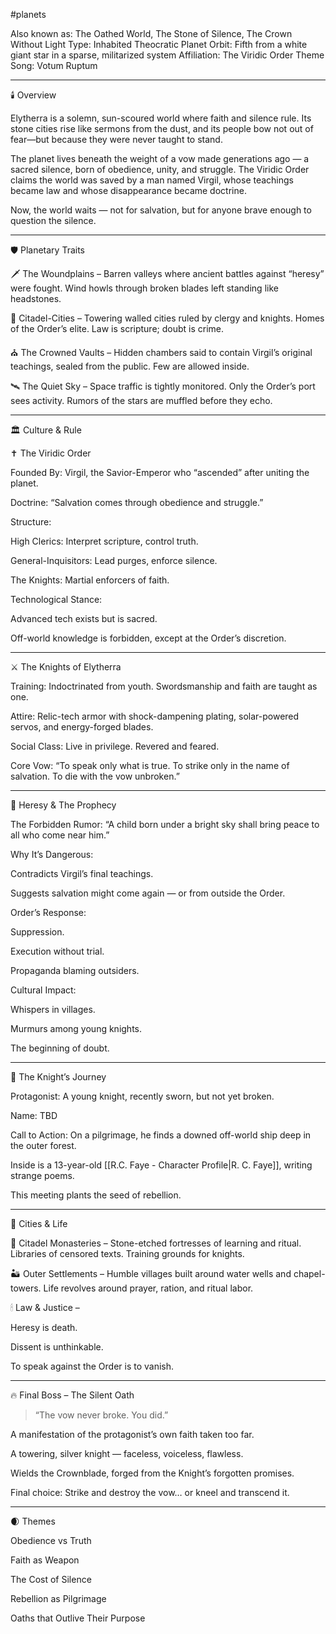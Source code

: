#planets 

Also known as: The Oathed World, The Stone of Silence, The Crown Without Light
Type: Inhabited Theocratic Planet
Orbit: Fifth from a white giant star in a sparse, militarized system
Affiliation: The Viridic Order
Theme Song: Votum Ruptum


---

🕯️ Overview

Elytherra is a solemn, sun-scoured world where faith and silence rule. Its stone cities rise like sermons from the dust, and its people bow not out of fear—but because they were never taught to stand.

The planet lives beneath the weight of a vow made generations ago — a sacred silence, born of obedience, unity, and struggle. The Viridic Order claims the world was saved by a man named Virgil, whose teachings became law and whose disappearance became doctrine.

Now, the world waits — not for salvation, but for anyone brave enough to question the silence.


---

🛡️ Planetary Traits

🗡 The Woundplains – Barren valleys where ancient battles against “heresy” were fought. Wind howls through broken blades left standing like headstones.

🕍 Citadel-Cities – Towering walled cities ruled by clergy and knights. Homes of the Order’s elite. Law is scripture; doubt is crime.

⛪ The Crowned Vaults – Hidden chambers said to contain Virgil’s original teachings, sealed from the public. Few are allowed inside.

🛰 The Quiet Sky – Space traffic is tightly monitored. Only the Order’s port sees activity. Rumors of the stars are muffled before they echo.


---

🏛️ Culture & Rule

✝️ The Viridic Order

Founded By: Virgil, the Savior-Emperor who “ascended” after uniting the planet.

Doctrine: “Salvation comes through obedience and struggle.”

Structure:

High Clerics: Interpret scripture, control truth.

General-Inquisitors: Lead purges, enforce silence.

The Knights: Martial enforcers of faith.


Technological Stance:

Advanced tech exists but is sacred.

Off-world knowledge is forbidden, except at the Order’s discretion.




---

⚔️ The Knights of Elytherra

Training: Indoctrinated from youth. Swordsmanship and faith are taught as one.

Attire: Relic-tech armor with shock-dampening plating, solar-powered servos, and energy-forged blades.

Social Class: Live in privilege. Revered and feared.

Core Vow:
“To speak only what is true. To strike only in the name of salvation. To die with the vow unbroken.”



---

📖 Heresy & The Prophecy

The Forbidden Rumor:
“A child born under a bright sky shall bring peace to all who come near him.”

Why It’s Dangerous:

Contradicts Virgil’s final teachings.

Suggests salvation might come again — or from outside the Order.


Order’s Response:

Suppression.

Execution without trial.

Propaganda blaming outsiders.


Cultural Impact:

Whispers in villages.

Murmurs among young knights.

The beginning of doubt.




---

🚶 The Knight’s Journey

Protagonist: A young knight, recently sworn, but not yet broken.

Name: TBD

Call to Action:
On a pilgrimage, he finds a downed off-world ship deep in the outer forest.


Inside is a 13-year-old [[R.C. Faye - Character Profile|R. C. Faye]], writing strange poems.

This meeting plants the seed of rebellion.


---

🌆 Cities & Life

🏰 Citadel Monasteries – Stone-etched fortresses of learning and ritual. Libraries of censored texts. Training grounds for knights.

🏜 Outer Settlements – Humble villages built around water wells and chapel-towers. Life revolves around prayer, ration, and ritual labor.

🕯 Law & Justice –

Heresy is death.

Dissent is unthinkable.

To speak against the Order is to vanish.



---

🔥 Final Boss – The Silent Oath

> “The vow never broke. You did.”



A manifestation of the protagonist’s own faith taken too far.

A towering, silver knight — faceless, voiceless, flawless.

Wields the Crownblade, forged from the Knight’s forgotten promises.

Final choice: Strike and destroy the vow… or kneel and transcend it.



---

🌒 Themes

Obedience vs Truth

Faith as Weapon

The Cost of Silence

Rebellion as Pilgrimage

Oaths that Outlive Their Purpose